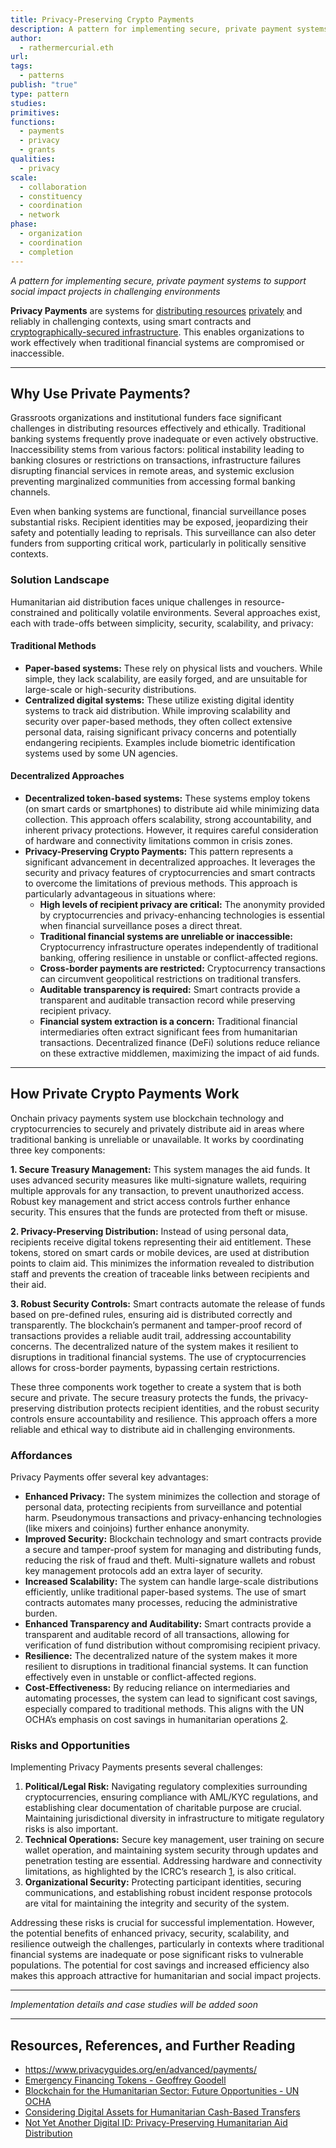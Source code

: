 ```yaml
---
title: Privacy-Preserving Crypto Payments
description: A pattern for implementing secure, private payment systems to support social impact projects in challenging environments
author:
  - rathermercurial.eth
url: 
tags:
  - patterns
publish: "true"
type: pattern
studies: 
primitives: 
functions:
  - payments
  - privacy
  - grants
qualities:
  - privacy
scale:
  - collaboration
  - constituency
  - coordination
  - network
phase:
  - organization
  - coordination
  - completion
---
```


*A pattern for implementing secure, private payment systems to support social impact projects in challenging environments*

**Privacy Payments** are systems for [distributing resources](tags/payments.md) [privately](tags/privacy.md) and reliably in challenging contexts, using smart contracts and [cryptographically-secured infrastructure](tags/blockchain.md). This enables organizations to work effectively when traditional financial systems are compromised or inaccessible.

---

## Why Use Private Payments?

Grassroots organizations and institutional funders face significant challenges in distributing resources effectively and ethically. Traditional banking systems frequently prove inadequate or even actively obstructive. Inaccessibility stems from various factors: political instability leading to banking closures or restrictions on transactions, infrastructure failures disrupting financial services in remote areas, and systemic exclusion preventing marginalized communities from accessing formal banking channels. 

Even when banking systems are functional, financial surveillance poses substantial risks. Recipient identities may be exposed, jeopardizing their safety and potentially leading to reprisals. This surveillance can also deter funders from supporting critical work, particularly in politically sensitive contexts.

### Solution Landscape

Humanitarian aid distribution faces unique challenges in resource-constrained and politically volatile environments. Several approaches exist, each with trade-offs between simplicity, security, scalability, and privacy:

#### Traditional Methods

- **Paper-based systems:** These rely on physical lists and vouchers. While simple, they lack scalability, are easily forged, and are unsuitable for large-scale or high-security distributions.
- **Centralized digital systems:** These utilize existing digital identity systems to track aid distribution. While improving scalability and security over paper-based methods, they often collect extensive personal data, raising significant privacy concerns and potentially endangering recipients. Examples include biometric identification systems used by some UN agencies.

#### Decentralized Approaches

- **Decentralized token-based systems:** These systems employ tokens (on smart cards or smartphones) to distribute aid while minimizing data collection. This approach offers scalability, strong accountability, and inherent privacy protections. However, it requires careful consideration of hardware and connectivity limitations common in crisis zones.
- **Privacy-Preserving Crypto Payments:** This pattern represents a significant advancement in decentralized approaches. It leverages the security and privacy features of cryptocurrencies and smart contracts to overcome the limitations of previous methods. This approach is particularly advantageous in situations where:
    - **High levels of recipient privacy are critical:** The anonymity provided by cryptocurrencies and privacy-enhancing technologies is essential when financial surveillance poses a direct threat.
    - **Traditional financial systems are unreliable or inaccessible:** Cryptocurrency infrastructure operates independently of traditional banking, offering resilience in unstable or conflict-affected regions.
    - **Cross-border payments are restricted:** Cryptocurrency transactions can circumvent geopolitical restrictions on traditional transfers.
    - **Auditable transparency is required:** Smart contracts provide a transparent and auditable transaction record while preserving recipient privacy.
    - **Financial system extraction is a concern:** Traditional financial intermediaries often extract significant fees from humanitarian transactions. Decentralized finance (DeFi) solutions reduce reliance on these extractive middlemen, maximizing the impact of aid funds.

---

## How Private Crypto Payments Work

Onchain privacy payments system use blockchain technology and cryptocurrencies to securely and privately distribute aid in areas where traditional banking is unreliable or unavailable. It works by coordinating three key components:

**1. Secure Treasury Management:** This system manages the aid funds. It uses advanced security measures like multi-signature wallets, requiring multiple approvals for any transaction, to prevent unauthorized access. Robust key management and strict access controls further enhance security. This ensures that the funds are protected from theft or misuse.

**2. Privacy-Preserving Distribution:** Instead of using personal data, recipients receive digital tokens representing their aid entitlement. These tokens, stored on smart cards or mobile devices, are used at distribution points to claim aid. This minimizes the information revealed to distribution staff and prevents the creation of traceable links between recipients and their aid.

**3. Robust Security Controls:** Smart contracts automate the release of funds based on pre-defined rules, ensuring aid is distributed correctly and transparently. The blockchain’s permanent and tamper-proof record of transactions provides a reliable audit trail, addressing accountability concerns. The decentralized nature of the system makes it resilient to disruptions in traditional financial systems. The use of cryptocurrencies allows for cross-border payments, bypassing certain restrictions.

These three components work together to create a system that is both secure and private. The secure treasury protects the funds, the privacy-preserving distribution protects recipient identities, and the robust security controls ensure accountability and resilience. This approach offers a more reliable and ethical way to distribute aid in challenging environments.

### Affordances

Privacy Payments offer several key advantages:

- **Enhanced Privacy:** The system minimizes the collection and storage of personal data, protecting recipients from surveillance and potential harm. Pseudonymous transactions and privacy-enhancing technologies (like mixers and coinjoins) further enhance anonymity.
- **Improved Security:** Blockchain technology and smart contracts provide a secure and tamper-proof system for managing and distributing funds, reducing the risk of fraud and theft. Multi-signature wallets and robust key management protocols add an extra layer of security.
- **Increased Scalability:** The system can handle large-scale distributions efficiently, unlike traditional paper-based systems. The use of smart contracts automates many processes, reducing the administrative burden.
- **Enhanced Transparency and Auditability:** Smart contracts provide a transparent and auditable record of all transactions, allowing for verification of fund distribution without compromising recipient privacy.
- **Resilience:** The decentralized nature of the system makes it more resilient to disruptions in traditional financial systems. It can function effectively even in unstable or conflict-affected regions.
- **Cost-Effectiveness:** By reducing reliance on intermediaries and automating processes, the system can lead to significant cost savings, especially compared to traditional methods. This aligns with the UN OCHA’s emphasis on cost savings in humanitarian operations [2](attachments/Blockchain%20Humanitarian%20Opportunities.pdf).

### Risks and Opportunities

Implementing Privacy Payments presents several challenges:

1. **Political/Legal Risk:** Navigating regulatory complexities surrounding cryptocurrencies, ensuring compliance with AML/KYC regulations, and establishing clear documentation of charitable purpose are crucial. Maintaining jurisdictional diversity in infrastructure to mitigate regulatory risks is also important.
2. **Technical Operations:** Secure key management, user training on secure wallet operation, and maintaining system security through updates and penetration testing are essential. Addressing hardware and connectivity limitations, as highlighted by the ICRC’s research [1](https://app.khoj.dev/aid-distribution-paper(1).md), is also critical.
3. **Organizational Security:** Protecting participant identities, securing communications, and establishing robust incident response protocols are vital for maintaining the integrity and security of the system.

Addressing these risks is crucial for successful implementation. However, the potential benefits of enhanced privacy, security, scalability, and resilience outweigh the challenges, particularly in contexts where traditional financial systems are inadequate or pose significant risks to vulnerable populations. The potential for cost savings and increased efficiency also makes this approach attractive for humanitarian and social impact projects.

---

*Implementation details and case studies will be added soon*

---

## Resources, References, and Further Reading

- https://www.privacyguides.org/en/advanced/payments/
- [Emergency Financing Tokens - Geoffrey Goodell ](attachments/Emergency%20Financing%20Tokens.pdf)
- [Blockchain for the Humanitarian Sector: Future Opportunities - UN OCHA](https://www.unocha.org/publications/report/world/blockchain-humanitarian-sector-future-opportunities)
- [Considering Digital Assets for Humanitarian Cash-Based Transfers](attachments/considering-digital-assets.pdf)
- [Not Yet Another Digital ID: Privacy-Preserving Humanitarian Aid Distribution](attachments/Privacy%20Preserving%20Aid%20Distribution.pdf)
